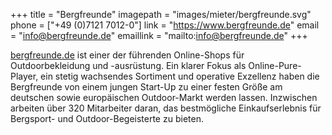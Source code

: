 +++
title = "Bergfreunde"
imagepath = "images/mieter/bergfreunde.svg"
phone = ["+49 (0)7121 7012-0"]
link = "https://www.bergfreunde.de"
email = "info@bergfreunde.de"
emaillink = "mailto:info@bergfreunde.de"
+++

[bergfreunde.de](https://www.bergfreunde.de) ist einer der führenden Online-Shops für Outdoorbekleidung und -ausrüstung. Ein klarer Fokus als Online-Pure-Player, ein stetig wachsendes Sortiment und operative Exzellenz haben die Bergfreunde von einem jungen Start-Up zu einer festen Größe am deutschen sowie europäischen Outdoor-Markt werden lassen. Inzwischen arbeiten über 320 Mitarbeiter daran, das bestmögliche Einkaufserlebnis für Bergsport- und Outdoor-Begeisterte zu bieten.